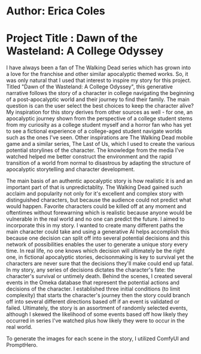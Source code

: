 # Author: Erica Coles
# Project Title : Dawn of the Wasteland: A College Odyssey

I have always been a fan of The Walking Dead series which has grown into a love for the franchise and other similar apocalyptic themed works. So, it was only natural that I used that interest to inspire my story for this project. Titled "Dawn of the Wasteland: A College Odyssey", this generative narrative follows the story of a character in college navigating the beginning of a post-apocalyptic world and their journey to find their family. The main question is can the user select the best choices to keep the character alive? My inspiration for this story derives from other sources as well - for one, an apocalyptic journey shown from the perspective of a college student stems from my curiosity as a college student myself and a horror fan who has yet to see a fictional experience of a college-aged student navigate worlds such as the ones I've seen. Other inspirations are The Walking Dead mobile game and a similar series, The Last of Us, which I used to create the various potential storylines of the character. The knowledge from the media I've watched helped me better construct the environment and the rapid transition of a world from normal to disastrous by adapting the structure of apocalyptic storytelling and character development.

The main basis of an authentic apocalyptic story is how realistic it is and an important part of that is unpredictablity. The Walking Dead gained such acclaim and popularity not only for it's excellent and complex story with distinguished characters, but because the audience could not predict what would happen. Favorite characters could be killed off at any moment and oftentimes without forewarning which is realistic because anyone would be vulnerable in the real world and no one can predict the future. I aimed to incorporate this in my story. I wanted to create many different paths the main character could take and using a generative AI helps accomplish this because one decision can split off into several potential decisions and this network of possibilities enables the user to generate a unique story every time. In real life, no one knows which decision will ultimately be the right one, in fictional apocalyptic stories, decisonmaking is key to survival yet the characters are never sure that the decisions they'll make could end up fatal. In my story, any series of decisions dictates the character's fate: the character's survival or untimely death. Behind the scenes, I created several events in the Omeka database that represent the potential actions and decisions of the character. I established three initial conditions (to limit complexity) that starts the character's journey then the story could branch off into several different directions based off if an event is validated or failed. Ultimately, the story is an assortment of randomly selected events, although I skewed the likelihood of some events based off how likely they occurred in series I've watched plus how likely they were to occur in the real world.

To generate the images for each scene in the story, I utilized ComfyUI and PromptHero. 

